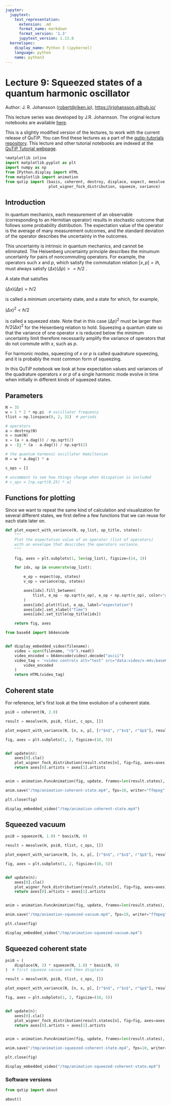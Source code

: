 ```yaml
---
jupyter:
  jupytext:
    text_representation:
      extension: .md
      format_name: markdown
      format_version: '1.3'
      jupytext_version: 1.13.8
  kernelspec:
    display_name: Python 3 (ipykernel)
    language: python
    name: python3
---
```


# Lecture 9: Squeezed states of a quantum harmonic oscillator

Author: J. R. Johansson (robert@riken.jp), https://jrjohansson.github.io/

This lecture series was developed by J.R. Johannson. The original lecture notebooks are available [here](https://github.com/jrjohansson/qutip-lectures).

This is a slightly modified version of the lectures, to work with the current release of QuTiP. You can find these lectures as a part of the [qutip-tutorials repository](https://github.com/qutip/qutip-tutorials). This lecture and other tutorial notebooks are indexed at the [QuTiP Tutorial webpage](https://qutip.org/tutorials.html).

```python
%matplotlib inline
import matplotlib.pyplot as plt
import numpy as np
from IPython.display import HTML
from matplotlib import animation
from qutip import (basis, coherent, destroy, displace, expect, mesolve, num,
                   plot_wigner_fock_distribution, squeeze, variance)
```

## Introduction

In quantum mechanics, each measurement of an observable (corresponding to an Hermitian operator) results in stochastic outcome that follows some probability distribution. The expectation value of the operator is the average of many measurement outcomes, and the standard deviation of the operator describes the uncertainty in the outcomes.

This uncertainty is intrinsic in quantum mechanics, and cannot be eliminated. The Heisenberg uncertainty principle describes the minumum uncertainly for pairs of noncommuting operators. For example, the operators such $x$ and $p$, which satisfy the commutation relation $[x, p] = i\hbar$, must always satisfy $(\Delta x) (\Delta p) >= \hbar/2$ .

A state that satisfies

$(\Delta x) (\Delta p) = \hbar/2$

is called a minimum uncertainty state, and a state for which, for example, 

$(\Delta x)^2 < \hbar/2$ 

is called a squeezed state. Note that in this case $(\Delta p)^2$ must be larger than $\hbar/2(\Delta x)^2$ for the Heisenberg relation to hold. Squeezing a quantum state so that the variance of one operator $x$ is reduced below the minimum uncertainty limit therefore necessarily amplify the variance of operators that do not commute with $x$, such as $p$.

For harmonic modes, squeezing of $x$ or $p$ is called quadrature squeezing, and it is probably the most common form of squeezing. 

In this QuTiP notebook we look at how expectation values and variances of the quadrature operators $x$ or $p$ of a single harmonic mode evolve in time when initially in different kinds of squeezed states. 


## Parameters

```python
N = 35
w = 1 * 2 * np.pi  # oscillator frequency
tlist = np.linspace(0, 2, 31)  # periods
```

```python
# operators
a = destroy(N)
n = num(N)
x = (a + a.dag()) / np.sqrt(2)
p = -1j * (a - a.dag()) / np.sqrt(2)
```

```python
# the quantum harmonic oscillator Hamiltonian
H = w * a.dag() * a
```

```python
c_ops = []

# uncomment to see how things change when disspation is included
# c_ops = [np.sqrt(0.25) * a]
```

## Functions for plotting

Since we want to repeat the same kind of calculation and visualization for several different states, we first define a few functions that we can reuse for each state later on.

```python
def plot_expect_with_variance(N, op_list, op_title, states):
    """
    Plot the expectation value of an operator (list of operators)
    with an envelope that describes the operators variance.
    """

    fig, axes = plt.subplots(1, len(op_list), figsize=(14, 3))

    for idx, op in enumerate(op_list):

        e_op = expect(op, states)
        v_op = variance(op, states)

        axes[idx].fill_between(
            tlist, e_op - np.sqrt(v_op), e_op + np.sqrt(v_op), color="green", alpha=0.5
        )
        axes[idx].plot(tlist, e_op, label="expectation")
        axes[idx].set_xlabel("Time")
        axes[idx].set_title(op_title[idx])

    return fig, axes
```

```python
from base64 import b64encode


def display_embedded_video(filename):
    video = open(filename, "rb").read()
    video_encoded = b64encode(video).decode("ascii")
    video_tag = '<video controls alt="test" src="data:video/x-m4v;base64,{0}">'.format(
        video_encoded
    )
    return HTML(video_tag)
```

## Coherent state

For reference, let's first look at the time evolution of a coherent state.

```python
psi0 = coherent(N, 2.0)
```

```python
result = mesolve(H, psi0, tlist, c_ops, [])
```

```python
plot_expect_with_variance(N, [n, x, p], [r"$n$", r"$x$", r"$p$"], result.states);
```

```python
fig, axes = plt.subplots(1, 2, figsize=(10, 5))


def update(n):
    axes[0].cla()
    plot_wigner_fock_distribution(result.states[n], fig=fig, axes=axes)
    return axes[0].artists + axes[1].artists


anim = animation.FuncAnimation(fig, update, frames=len(result.states), blit=True)

anim.save("/tmp/animation-coherent-state.mp4", fps=10, writer="ffmpeg")

plt.close(fig)
```

```python
display_embedded_video("/tmp/animation-coherent-state.mp4")
```

## Squeezed vacuum

```python
psi0 = squeeze(N, 1.0) * basis(N, 0)
```

```python
result = mesolve(H, psi0, tlist, c_ops, [])
```

```python
plot_expect_with_variance(N, [n, x, p], [r"$n$", r"$x$", r"$p$"], result.states);
```

```python
fig, axes = plt.subplots(1, 2, figsize=(10, 5))


def update(n):
    axes[0].cla()
    plot_wigner_fock_distribution(result.states[n], fig=fig, axes=axes)
    return axes[0].artists + axes[1].artists


anim = animation.FuncAnimation(fig, update, frames=len(result.states), blit=True)

anim.save("/tmp/animation-squeezed-vacuum.mp4", fps=10, writer="ffmpeg")

plt.close(fig)
```

```python
display_embedded_video("/tmp/animation-squeezed-vacuum.mp4")
```

## Squeezed coherent state

```python
psi0 = (
    displace(N, 2) * squeeze(N, 1.0) * basis(N, 0)
)  # first squeeze vacuum and then displace
```

```python
result = mesolve(H, psi0, tlist, c_ops, [])
```

```python
plot_expect_with_variance(N, [n, x, p], [r"$n$", r"$x$", r"$p$"], result.states);
```

```python
fig, axes = plt.subplots(1, 2, figsize=(10, 5))


def update(n):
    axes[0].cla()
    plot_wigner_fock_distribution(result.states[n], fig=fig, axes=axes)
    return axes[0].artists + axes[1].artists


anim = animation.FuncAnimation(fig, update, frames=len(result.states), blit=True)

anim.save("/tmp/animation-squeezed-coherent-state.mp4", fps=10, writer="ffmpeg")

plt.close(fig)
```

```python
display_embedded_video("/tmp/animation-squeezed-coherent-state.mp4")
```

### Software versions

```python
from qutip import about

about()
```
